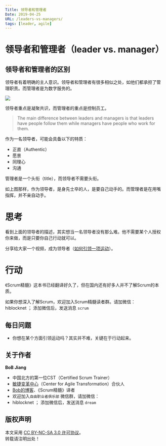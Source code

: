 ```yaml
---
Title: 领导者和管理者
Date: 2019-04-25
URL: /leaders-vs-managers/ 
tags: [leader, agile]
---
```


# 领导者和管理者（leader vs. manager）

## 领导者和管理者的区别
领导者有着明确的主人意识。领导者和管理者有很多相似之处，如他们都承担了管理职责。而管理者是为数字服务的。

![](/_image/Leader_vs_manager.png)

领导者重点是凝聚共识，而管理者的重点是控制员工。

> The main difference between leaders and managers is that leaders have people follow them while managers have people who work for them.

作为一名领导者，可能会具备以下的特质：

- 正直（Authentic）
- 愿景
- 同理心
- 沟通

管理者是一个头衔（title），而领导者不需要头衔。

如上图那样，作为领导者，是身先士卒的人，是要自己动手的。而管理者是在用嘴指挥，并不亲自动手。

# 思考
看到上面的领导者的描述，其实想当一名领导者没有那么难。他不需要某个人授权你来做，而是只要你自己行动就可以。

分享给大家一个视频，成为领导者（[如何引领一项运动](https://www.ted.com/talks/derek_sivers_how_to_start_a_movement)）。

# 行动
《Scrum精髓》这本书已经翻译好久了，但在国内还有好多人并不了解Scrum的本质。

如果你想深入了解Scrum，欢迎加入Scrum精髓读者群。请加微信：  
hiblocknet  ； 添加微信后，发送消息 `scrum`

## 每日问题
- 你想在某个方面引领运动吗？其实并不难，关键在于行动起来。

## 关于作者
**BoB Jiang**

- 中国北方的第一位CST（Certified Scrum Trainer）  
- [敏捷变革中心](https://www.c4at.cn/)（Center for Agile Transformation）合伙人  
- [Bob的博客](https://www.bobjiang.com)、《Scrum精髓》译者
- 欢迎加入`自由职业者俱乐部` 微信群，请加微信：
- hiblocknet  ； 添加微信后，发送消息 `dream`

## 版权声明

本文采用 [CC BY-NC-SA 3.0 许可协议](https://creativecommons.org/licenses/by-nc-sa/3.0/deed.zh)。  
转载请注明出处！
